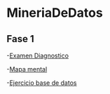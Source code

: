 # MineriaDeDatos
## Fase 1

-[Examen Diagnostico]()

-[Mapa mental]()

-[Ejercicio base de datos](https://github.com/AdrianaTrejo/Mineria-de-Datos/blob/main/Equipo_7-Ejerciciobasededatos.pdf)
